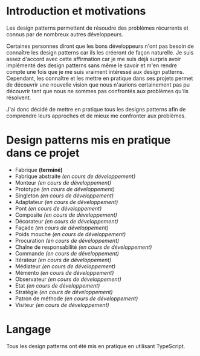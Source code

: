 # Introduction et motivations

Les design patterns permettent de résoudre des problèmes récurrents et connus par de nombreux autres développeurs.

Certaines personnes diront que les bons développeurs n'ont pas besoin de connaître les design patterns car ils les
créeront de façon naturelle. Je suis assez d'accord avec cette affirmation car je me suis déjà surpris avoir implémenté
des design patterns sans même le savoir et m'en rendre compte une fois que je me suis vraiment intéressé aux design
patterns. Cependant, les connaître et les mettre en pratique dans ses projets permet de découvrir une nouvelle vision
que nous n'aurions certainement pas pu découvrir tant que nous ne sommes pas confrontés aux problèmes qu'ils résolvent.

J'ai donc décidé de mettre en pratique tous les designs patterns afin de comprendre leurs approches et de mieux me
confronter aux problèmes.

# Design patterns mis en pratique dans ce projet

* Fabrique **(terminé)**
* Fabrique abstraite *(en cours de développement)*
* Monteur *(en cours de développement)*
* Prototype *(en cours de développement)*
* Singleton *(en cours de développement)*
* Adaptateur *(en cours de développement)*
* Pont *(en cours de développement)*
* Composite *(en cours de développement)*
* Décorateur *(en cours de développement)*
* Façade *(en cours de développement)*
* Poids mouche *(en cours de développement)*
* Procuration *(en cours de développement)*
* Chaîne de responsabilité *(en cours de développement)*
* Commande *(en cours de développement)*
* Itérateur *(en cours de développement)*
* Médiateur *(en cours de développement)*
* Mémento *(en cours de développement)*
* Observateur *(en cours de développement)*
* Etat *(en cours de développement)*
* Stratégie *(en cours de développement)*
* Patron de méthode *(en cours de développement)*
* Visiteur *(en cours de développement)*

# Langage

Tous les design patterns ont été mis en pratique en utilisant TypeScript.
